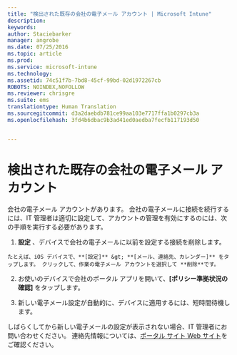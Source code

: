 ```yaml
---
title: "検出された既存の会社の電子メール アカウント | Microsoft Intune"
description: 
keywords: 
author: Staciebarker
manager: angrobe
ms.date: 07/25/2016
ms.topic: article
ms.prod: 
ms.service: microsoft-intune
ms.technology: 
ms.assetid: 74c51f7b-7bd8-45cf-99bd-02d1972267cb
ROBOTS: NOINDEX,NOFOLLOW
ms.reviewer: chrisgre
ms.suite: ems
translationtype: Human Translation
ms.sourcegitcommit: d3a2daebdb781ce99aa103e7717ffa1b0297cb3a
ms.openlocfilehash: 3fd4b6dbac9b3ad41ed0aedba7fecfb117193d50


---
```


# 検出された既存の会社の電子メール アカウント
会社の電子メール アカウントがあります。 会社の電子メールに接続を続行するには、IT 管理者は適切に設定して、アカウントの管理を有効にするのには、次の手順を実行する必要があります。

1.   **設定** 、デバイスで会社の電子メールに以前を設定する接続を削除します。

    たとえば、iOS デバイスで、**[設定]** &gt; **[メール、連絡先、カレンダー]** をタップします。 クリックして、作業の電子メール アカウントを選択して **削除**です。

2.  お使いのデバイスで会社のポータル アプリを開いて、**[ポリシー準拠状況の確認]** をタップします。

3.  新しい電子メール設定が自動的に、デバイスに適用するには、短時間待機します。

しばらくしてから新しい電子メールの設定が表示されない場合、IT 管理者にお問い合わせください。 連絡先情報については、[ポータル サイト Web サイト](http://portal.manage.microsoft.com)をご確認ください。



<!--HONumber=Aug16_HO4-->


